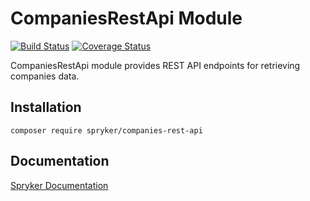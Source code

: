 # CompaniesRestApi Module
[![Build Status](https://travis-ci.org/spryker/companies-rest-api.svg)](https://travis-ci.org/spryker/companies-rest-api)
[![Coverage Status](https://coveralls.io/repos/github/spryker/companies-rest-api/badge.svg)](https://coveralls.io/github/spryker/companies-rest-api)

CompaniesRestApi module provides REST API endpoints for retrieving companies data.

## Installation

```
composer require spryker/companies-rest-api
```

## Documentation

[Spryker Documentation](https://academy.spryker.com/developing_with_spryker/module_guide/modules.html)
